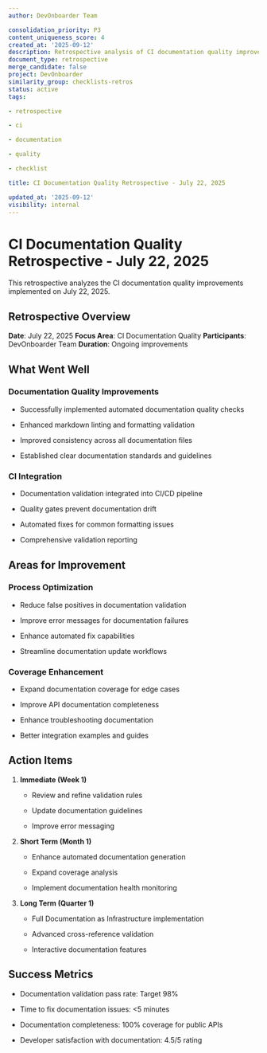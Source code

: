 ```yaml
---
author: DevOnboarder Team

consolidation_priority: P3
content_uniqueness_score: 4
created_at: '2025-09-12'
description: Retrospective analysis of CI documentation quality improvements on July 22, 2025
document_type: retrospective
merge_candidate: false
project: DevOnboarder
similarity_group: checklists-retros
status: active
tags:

- retrospective

- ci

- documentation

- quality

- checklist

title: CI Documentation Quality Retrospective - July 22, 2025

updated_at: '2025-09-12'
visibility: internal
---
```


# CI Documentation Quality Retrospective - July 22, 2025

This retrospective analyzes the CI documentation quality improvements implemented on July 22, 2025.

## Retrospective Overview

**Date**: July 22, 2025
**Focus Area**: CI Documentation Quality
**Participants**: DevOnboarder Team
**Duration**: Ongoing improvements

## What Went Well

### Documentation Quality Improvements

- Successfully implemented automated documentation quality checks

- Enhanced markdown linting and formatting validation

- Improved consistency across all documentation files

- Established clear documentation standards and guidelines

### CI Integration

- Documentation validation integrated into CI/CD pipeline

- Quality gates prevent documentation drift

- Automated fixes for common formatting issues

- Comprehensive validation reporting

## Areas for Improvement

### Process Optimization

- Reduce false positives in documentation validation

- Improve error messages for documentation failures

- Enhance automated fix capabilities

- Streamline documentation update workflows

### Coverage Enhancement

- Expand documentation coverage for edge cases

- Improve API documentation completeness

- Enhance troubleshooting documentation

- Better integration examples and guides

## Action Items

1. **Immediate (Week 1)**

   - Review and refine validation rules

   - Update documentation guidelines

   - Improve error messaging

2. **Short Term (Month 1)**

   - Enhance automated documentation generation

   - Expand coverage analysis

   - Implement documentation health monitoring

3. **Long Term (Quarter 1)**

   - Full Documentation as Infrastructure implementation

   - Advanced cross-reference validation

   - Interactive documentation features

## Success Metrics

- Documentation validation pass rate: Target 98%

- Time to fix documentation issues: <5 minutes

- Documentation completeness: 100% coverage for public APIs

- Developer satisfaction with documentation: 4.5/5 rating
